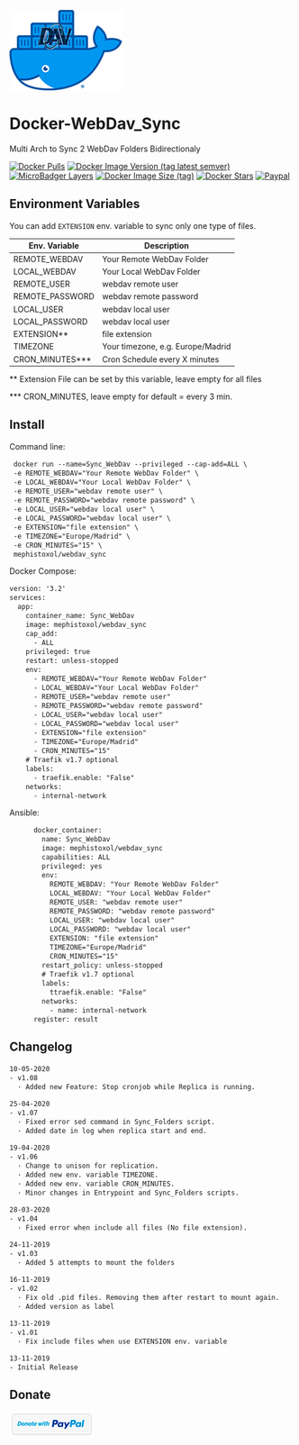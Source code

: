 ![Docker-WebDav_Sync](https://raw.githubusercontent.com/MephistoXoL/Docker-WebDav_Sync/master/WebDav_Sync.png)

# Docker-WebDav_Sync
Multi Arch to Sync 2 WebDav Folders Bidirectionaly

[![Docker Pulls](https://img.shields.io/docker/pulls/mephistoxol/webdav_sync?logo=docker)](https://hub.docker.com/r/mephistoxol/webdav_sync)
[![Docker Image Version (tag latest semver)](https://img.shields.io/docker/v/mephistoxol/webdav_sync/latest?logo=linux&logoColor=white)](https://hub.docker.com/r/mephistoxol/webdav_sync)
[![MicroBadger Layers](https://img.shields.io/microbadger/layers/mephistoxol/webdav_sync/latest)](https://hub.docker.com/r/mephistoxol/webdav_sync)
[![Docker Image Size (tag)](https://img.shields.io/docker/image-size/mephistoxol/webdav_sync/latest)](https://hub.docker.com/r/mephistoxol/webdav_sync)
[![Docker Stars](https://img.shields.io/docker/stars/mephistoxol/webdav_sync)](https://hub.docker.com/r/mephistoxol/webdav_sync)
[![Paypal](https://img.shields.io/badge/paypal-donate-orange?logo=paypal)](https://www.paypal.me/mephistoxol)

## Environment Variables
You can add ```EXTENSION``` env. variable to sync only one type of files. 

| Env. Variable | Description |
| --- | --- |
| REMOTE_WEBDAV| Your Remote WebDav Folder |
| LOCAL_WEBDAV| Your Local WebDav Folder |
| REMOTE_USER| webdav remote user |
| REMOTE_PASSWORD| webdav remote password |
| LOCAL_USER| webdav local user |
| LOCAL_PASSWORD| webdav local user |
| EXTENSION**| file extension |
| TIMEZONE| Your timezone, e.g. Europe/Madrid |
| CRON_MINUTES***| Cron Schedule every X minutes |

** Extension File can be set by this variable, leave empty for all files

*** CRON_MINUTES, leave empty for default = every 3 min.

## Install
Command line:
```
 docker run --name=Sync_WebDav --privileged --cap-add=ALL \
 -e REMOTE_WEBDAV="Your Remote WebDav Folder" \
 -e LOCAL_WEBDAV="Your Local WebDav Folder" \
 -e REMOTE_USER="webdav remote user" \
 -e REMOTE_PASSWORD="webdav remote password" \
 -e LOCAL_USER="webdav local user" \
 -e LOCAL_PASSWORD="webdav local user" \
 -e EXTENSION="file extension" \
 -e TIMEZONE="Europe/Madrid" \
 -e CRON_MINUTES="15" \
 mephistoxol/webdav_sync
```

Docker Compose:
```
version: '3.2'
services:
  app:
    container_name: Sync_WebDav
    image: mephistoxol/webdav_sync
    cap_add:
      - ALL
    privileged: true
    restart: unless-stopped
    env:
      - REMOTE_WEBDAV="Your Remote WebDav Folder"
      - LOCAL_WEBDAV="Your Local WebDav Folder"
      - REMOTE_USER="webdav remote user"
      - REMOTE_PASSWORD="webdav remote password" 
      - LOCAL_USER="webdav local user"
      - LOCAL_PASSWORD="webdav local user"
      - EXTENSION="file extension"
      - TIMEZONE="Europe/Madrid"
      - CRON_MINUTES="15"
    # Traefik v1.7 optional
    labels:
      - traefik.enable: "False"   
    networks:      
      - internal-network

```

Ansible:
```
      docker_container:
        name: Sync_WebDav
        image: mephistoxol/webdav_sync
        capabilities: ALL
        privileged: yes
        env:
          REMOTE_WEBDAV: "Your Remote WebDav Folder"
          LOCAL_WEBDAV: "Your Local WebDav Folder"
          REMOTE_USER: "webdav remote user"
          REMOTE_PASSWORD: "webdav remote password" 
          LOCAL_USER: "webdav local user"
          LOCAL_PASSWORD: "webdav local user"
          EXTENSION: "file extension"
          TIMEZONE="Europe/Madrid"
          CRON_MINUTES="15"
        restart_policy: unless-stopped
        # Traefik v1.7 optional
        labels:
          ttraefik.enable: "False" 
        networks:
          - name: internal-network
      register: result
```

## Changelog
```
10-05-2020
- v1.08
  · Added new Feature: Stop cronjob while Replica is running.
```
```
25-04-2020
- v1.07
  · Fixed error sed command in Sync_Folders script.
  · Added date in log when replica start and end.
```
```
19-04-2020
- v1.06
  · Change to unison for replication.
  · Added new env. variable TIMEZONE.
  · Added new env. variable CRON_MINUTES.
  · Minor changes in Entrypoint and Sync_Folders scripts.
```
```
28-03-2020
- v1.04
  · Fixed error when include all files (No file extension).
```
```
24-11-2019
- v1.03
  · Added 5 attempts to mount the folders
```
```
16-11-2019
- v1.02
  · Fix old .pid files. Removing them after restart to mount again.
  · Added version as label
```
```
13-11-2019
- v1.01
  · Fix include files when use EXTENSION env. variable
```
```
13-11-2019
- Initial Release
```

## Donate
[![Paypal](https://raw.githubusercontent.com/MephistoXoL/Things/master/paypal.png)](https://www.paypal.me/mephistoxol)
